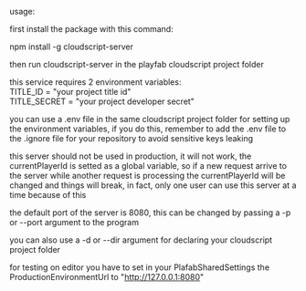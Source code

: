 usage: 

first install the package with this command: 

npm install -g cloudscript-server 

then run cloudscript-server in the playfab cloudscript project folder 

this service requires 2 environment variables:  
    TITLE_ID = "your project title id"  
    TITLE_SECRET = "your project developer secret"  

you can use a .env file in the same cloudscript project folder for setting up the environment variables, if you do this, remember to add the .env file to the .ignore file for your repository to avoid sensitive keys leaking 

this server should not be used in production, it will not work, the currentPlayerId is setted as a global variable, so if a new request arrive to the server while another request is processing the currentPlayerId will be changed and things will break, in fact, only one user can use this server at a time because of this 

the default port of the server is 8080, this can be changed by passing a -p or --port argument to the program 

you can also use a -d or --dir argument for declaring your cloudscript project folder 

for testing on editor you have to set in your PlafabSharedSettings the ProductionEnvironmentUrl to "http://127.0.0.1:8080"  